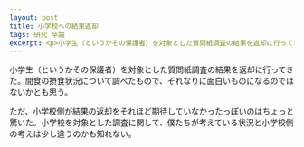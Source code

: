 ```yaml
---
layout: post
title: 小学校への結果返却
tags: 研究 卒論
excerpt: <p>小学生（というかその保護者）を対象とした質問紙調査の結果を返却に行ってきた。間食の摂食状況について調べたもので、それなりに面白いものになるのではないかとも思う。</p>
---
```


小学生（というかその保護者）を対象とした質問紙調査の結果を返却に行ってきた。間食の摂食状況について調べたもので、それなりに面白いものになるのではないかとも思う。

ただ、小学校側が結果の返却をそれほど期待していなかったっぽいのはちょっと驚いた。小学校を対象とした調査に関して、僕たちが考えている状況と小学校側の考えは少し違うのかも知れない。
